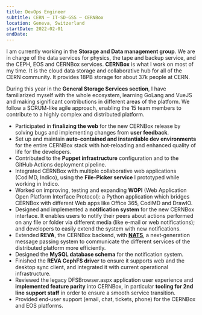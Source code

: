 ```yaml
---
title: DevOps Engineer
subtitle: CERN — IT-SD-GSS — CERNBox
location: Geneva, Switzerland
startDate: 2022-02-01
endDate:
---
```


I am currently working in the **Storage and Data management group**. We are in charge of the data services for physics, the tape and backup service, and the CEPH, EOS and CERNBox services. **CERNBox** is what I work on most of my time. It is the cloud data storage and collaborative hub for all of the CERN community. It provides 18PB storage for about 37k people at CERN.

During this year in the **General Storage Services section**, I have familiarized myself with the whole ecosystem, learning GoLang and VueJS and making significant contributions in different areas of the platform. We follow a SCRUM-like agile approach, enabling the 15 team members to contribute to a highly complex and distributed platform.

* Participated in **finalizing the web** for the new CERNBox release by solving bugs and implementing changes from **user feedback**.
* Set up and maintain **auto-contained and instantiable dev environments** for the entire CERNBox stack with hot‑reloading and enhanced quality of life for the developers.
* Contributed to the **Puppet infrastructure** configuration and to the GitHub Actions deployment pipeline.
* Integrated CERNBox with multiple collaborative web applications (CodiMD, Indico), using the **File-Picker service** I prototyped while working in Indico.
* Worked on improving, testing and expanding **WOPI** (Web Application Open Platform Interface Protocol): a Python application which bridges CERNBox with different Web apps like Office 365, CodiMD and DrawIO.
* Designed and implemented a **notification system** for the new CERNBox interface. It enables users to notify their peers about actions performed on any file or folder via different media (like e-mail or web notifications); and developers to easily extend the system with new notifications.
* Extended **REVA**, the CERNBox backend, with **[NATS](https://nats.io)**, a next‑generation message passing system to communicate the different services of the distributed platform more efficiently.
* Designed the **MySQL database schema** for the notification system.
* Finished the **REVA CephFS driver** to ensure it supports web and the desktop sync client, and integrated it with current operational infrastructure.
* Reviewed the legacy DFSBrowser.aspx application user experience and **implemented feature parity** into CERNBox, in particular **tooling for 2nd line support staff** in order to ensure a smooth service transition.
* Provided end‑user support (email, chat, tickets, phone) for the CERNBox and EOS platforms.

